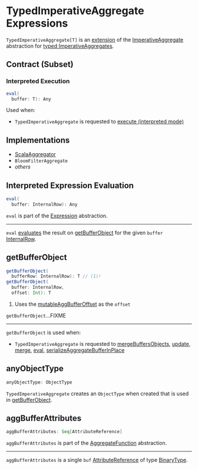 # TypedImperativeAggregate Expressions

`TypedImperativeAggregate[T]` is an [extension](#contract) of the [ImperativeAggregate](ImperativeAggregate.md) abstraction for [typed ImperativeAggregates](#implementations).

## Contract (Subset)

### <span id="eval"> Interpreted Execution

```scala
eval(
  buffer: T): Any
```

Used when:

* `TypedImperativeAggregate` is requested to [execute (interpreted mode)](#eval-Expression)

## Implementations

* [ScalaAggregator](ScalaAggregator.md)
* `BloomFilterAggregate`
* _others_

## <span id="eval-Expression"> Interpreted Expression Evaluation

```scala
eval(
  buffer: InternalRow): Any
```

`eval` is part of the [Expression](Expression.md#eval) abstraction.

---

`eval` [evaluates](#eval) the result on [getBufferObject](#getBufferObject) for the given `buffer` [InternalRow](../InternalRow.md).

## <span id="getBufferObject"> getBufferObject

```scala
getBufferObject(
  bufferRow: InternalRow): T // (1)!
getBufferObject(
  buffer: InternalRow,
  offset: Int): T
```

1. Uses the [mutableAggBufferOffset](ImperativeAggregate.md#mutableAggBufferOffset) as the `offset`

`getBufferObject`...FIXME

---

`getBufferObject` is used when:

* `TypedImperativeAggregate` is requested to [mergeBuffersObjects](#mergeBuffersObjects), [update](#update), [merge](#merge), [eval](#eval-Expression), [serializeAggregateBufferInPlace](#serializeAggregateBufferInPlace)

## <span id="anyObjectType"> anyObjectType

```scala
anyObjectType: ObjectType
```

`TypedImperativeAggregate` creates an `ObjectType` when created that is used in [getBufferObject](#getBufferObject).

## <span id="aggBufferAttributes"> aggBufferAttributes

```scala
aggBufferAttributes: Seq[AttributeReference]
```

`aggBufferAttributes` is part of the [AggregateFunction](AggregateFunction.md#aggBufferAttributes) abstraction.

---

`aggBufferAttributes` is a single `buf` [AttributeReference](Attribute.md) of type [BinaryType](../types/DataType.md#BinaryType).

